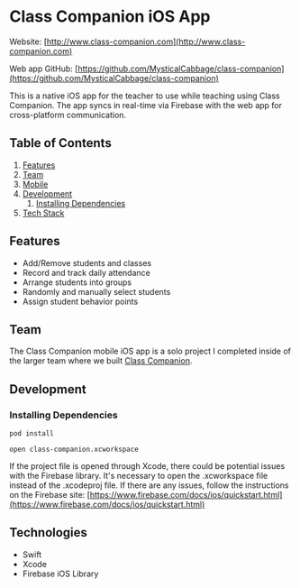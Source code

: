 # Class Companion iOS App

Website: [http://www.class-companion.com](http://www.class-companion.com)

Web app GitHub: [https://github.com/MysticalCabbage/class-companion](https://github.com/MysticalCabbage/class-companion)

This is a native iOS app for the teacher to use while teaching using Class Companion. The app syncs in real-time via Firebase with the web app for cross-platform communication.

## Table of Contents

1. [Features](#features)
1. [Team](#team)
1. [Mobile](#mobile)
1. [Development](#development)
    1. [Installing Dependencies](#installing-dependencies)
1. [Tech Stack](#tech-stack)


## Features
 - Add/Remove students and classes
 - Record and track daily attendance
 - Arrange students into groups
 - Randomly and manually select students
 - Assign student behavior points
 

## Team

The Class Companion mobile iOS app is a solo project I completed inside of the larger team where we built [Class Companion](https://github.com/MysticalCabbage/class-companion). 

## Development

### Installing Dependencies

```
pod install
```
```
open class-companion.xcworkspace
```

If the project file is opened through Xcode, there could be potential issues with the Firebase library. It's necessary to open the .xcworkspace file instead of the .xcodeproj file. If there are any issues, follow the instructions on the Firebase site: [https://www.firebase.com/docs/ios/quickstart.html](https://www.firebase.com/docs/ios/quickstart.html)

## Technologies
 - Swift
 - Xcode
 - Firebase iOS Library
